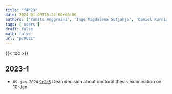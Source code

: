 ```yaml
---
title: "f4h23"
date: 2024-01-09T15:24:00+08:00
authors: ['Yunita Anggraini', 'Inge Magdalena Sutjahja', 'Daniel Kurnia', 'Sparisoma Viridi']
tags: ['users']
draft: false
math: false
url: "p/0021"
---
```

{{< toc >}}


## 2023-1
+ `09-jan-2024` [`9r2e5`](https://osf.io/9r2e5) Dean decision about doctoral thesis examination on 10-Jan.